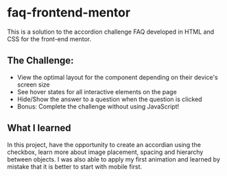 # faq-frontend-mentor

This is a solution to the accordion challenge FAQ developed in HTML and CSS for the front-end mentor.


## The Challenge:

- View the optimal layout for the component depending on their device's screen size
- See hover states for all interactive elements on the page
- Hide/Show the answer to a question when the question is clicked
- Bonus: Complete the challenge without using JavaScript!

## What I learned 

In this project, have the opportunity to create an accordian using the checkbox, learn more about image placement, spacing and hierarchy between objects. I was also able to apply my first animation and learned by mistake that it is better to start with mobile first.
